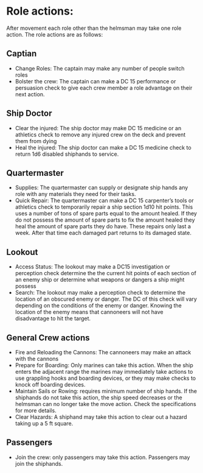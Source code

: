# Role actions:

After movement each role other than the helmsman may take one role action. The role actions are as follows:

## Captian

* Change Roles: The captain may make any number of people switch roles
* Bolster the crew: The captain can make a DC 15 performance or persuasion check to give each crew member a role advantage on their next action.

## Ship Doctor

* Clear the injured: The ship doctor may make DC 15 medicine or an athletics check to remove any injured crew on the deck and prevent them from dying
* Heal the injured: The ship doctor can make a DC 15 medicine check to return 1d6 disabled shiphands to service.

## Quartermaster

* Supplies: The quartermaster can supply or designate ship hands any role with any materials they need for their tasks.
* Quick Repair: The quartermaster can make a DC 15 carpenter’s tools or athletics check to temporarily repair a ship section 1d10 hit points. This uses a number of tons of spare parts equal to the amount healed. If they do not possess the amount of spare parts to fix the amount healed they heal the amount of spare parts they do have. These repairs only last a week. After that time each damaged part returns to its damaged state.

## Lookout

* Access Status: The lookout may make a DC15 investigation or perception check determine the the current hit points of each section of an enemy ship or determine what weapons or dangers a ship might possess
* Search: The lookout may make a perception check to determine the location of an obscured enemy or danger. The DC of this check will vary depending on the conditions of the enemy or danger. Knowing the location of the enemy means that cannoneers will not have disadvantage to hit the target.

## General Crew actions

* Fire and Reloading the Cannons: The cannoneers may make an attack with the cannons
* Prepare for Boarding: Only marines can take this action. When the ship enters the adjacent range the marines may immediately take actions to use grappling hooks and boarding devices, or they may make checks to knock off boarding devices.
* Maintain Sails or Rowing: requires minimum number of ship hands. If the shiphands do not take this action, the ship speed decreases or the helmsman can no longer take the move action. Check the specifications for more details.
* Clear Hazards: A shiphand may take this action to clear out a hazard taking up a 5 ft square.

## Passengers

* Join the crew: only passengers may take this action. Passengers may join the shiphands.
